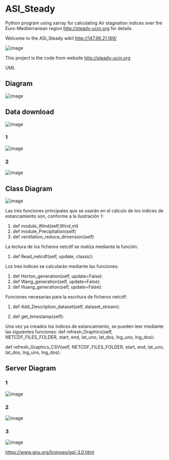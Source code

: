 # ASI_Steady
Python program using xarray for calculating Air stagnation indices over the Euro-Mediterranean region
http://steady-ucm.org for details


Welcome to the ASI_Steady wiki! http://147.96.21.169/

![image](https://user-images.githubusercontent.com/34353851/112707260-55ccc600-8eaa-11eb-9088-98c382bb3d87.png)

This project is the code from website http://steady-ucm.org


UML

## Diagram
![image](https://user-images.githubusercontent.com/34353851/112707154-6df01580-8ea9-11eb-8eb5-122914afef1c.png)

## Data download
![image](https://user-images.githubusercontent.com/34353851/112707179-a2fc6800-8ea9-11eb-8040-4adcc17d8a68.png)

### 1
![image](https://user-images.githubusercontent.com/34353851/112707189-c9ba9e80-8ea9-11eb-9710-384fef53bc3c.png)

### 2
![image](https://user-images.githubusercontent.com/34353851/112707217-0eded080-8eaa-11eb-994c-ff96b6eba1cf.png)

## Class Diagram

![image](https://user-images.githubusercontent.com/34353851/112707230-23bb6400-8eaa-11eb-92dd-983bb9a319d7.png)

Las tres  funciones principales que se usarán en el cálculo de los índices de estancamiento son, conforme a la ilustración 1:
1.	def module_Wind(self,Wind,ml)
2.	def module_Precipitation(self)
3.	def ventilation_reduce_dimension(self)

La lectura de los ficheros netcdf se realiza mediante la función:
1.	def Read_netcdf(self, update, classic):


Los tres índices se calcularán mediante las funciones:
1.	def Horton_generation(self, update=False):
2.	def Wang_generation(self, update=False):
3.	def Huang_generation(self, update=False):

Funciones necesarias para la escritura de ficheros netcdf:
1.	def Add_Description_dataset(self, dataset_stream):

2.	def get_timestamp(self):
	
Una vez ya creados los índices de estancamiento, se pueden leer mediante las siguientes funciones:
def refresh_Graphics(self, NETCDF_FILES_FOLDER, start, end, lat_uno, lat_dos, lng_uno, lng_dos):

def refresh_Graphics_CSV(self, NETCDF_FILES_FOLDER, start, end, lat_uno, lat_dos, lng_uno, lng_dos):

## Server Diagram
### 1
![image](https://user-images.githubusercontent.com/34353851/112707327-cb389680-8eaa-11eb-8226-d5c4b756b4f8.png)

### 2
![image](https://user-images.githubusercontent.com/34353851/112707343-e99e9200-8eaa-11eb-8207-9bbf83d3b793.png)

### 3
![image](https://user-images.githubusercontent.com/34353851/112707354-01761600-8eab-11eb-8aea-1cf8e06ce9c3.png)



https://www.gnu.org/licenses/gpl-3.0.html
